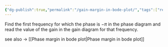 ```yaml
---
{"dg-publish":true,"permalink":"/gain-margin-in-bode-plot/","tags":["reglerteknik"]}
---
```


Find the first frequency for which the phase is $-\pi$ in the phase diagram and read the value of the gain in the gain diagram for that frequency.

see also → [[Phase margin in bode plot\|Phase margin in bode plot]]